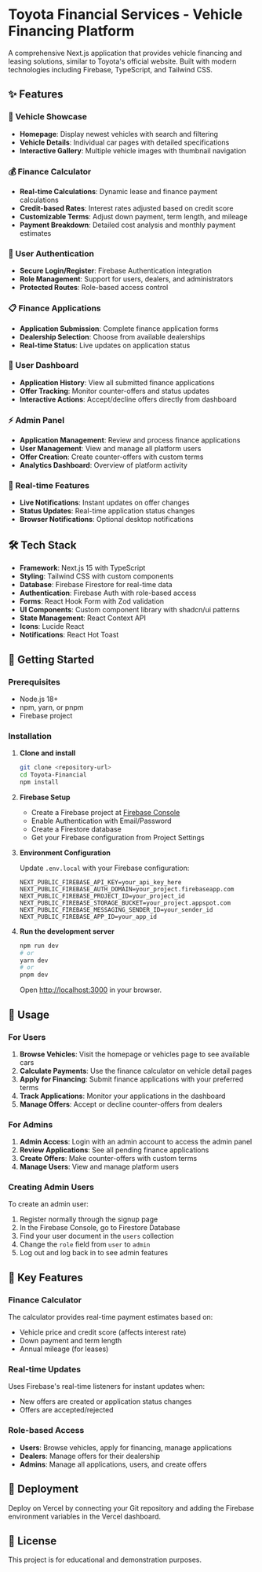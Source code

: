 # Toyota Financial Services - Vehicle Financing Platform

A comprehensive Next.js application that provides vehicle financing and leasing solutions, similar to Toyota's official website. Built with modern technologies including Firebase, TypeScript, and Tailwind CSS.

## ✨ Features

### 🚗 Vehicle Showcase
- **Homepage**: Display newest vehicles with search and filtering
- **Vehicle Details**: Individual car pages with detailed specifications
- **Interactive Gallery**: Multiple vehicle images with thumbnail navigation

### 💰 Finance Calculator
- **Real-time Calculations**: Dynamic lease and finance payment calculations
- **Credit-based Rates**: Interest rates adjusted based on credit score
- **Customizable Terms**: Adjust down payment, term length, and mileage
- **Payment Breakdown**: Detailed cost analysis and monthly payment estimates

### 🔐 User Authentication
- **Secure Login/Register**: Firebase Authentication integration
- **Role Management**: Support for users, dealers, and administrators
- **Protected Routes**: Role-based access control

### 📋 Finance Applications
- **Application Submission**: Complete finance application forms
- **Dealership Selection**: Choose from available dealerships
- **Real-time Status**: Live updates on application status

### 👥 User Dashboard
- **Application History**: View all submitted finance applications
- **Offer Tracking**: Monitor counter-offers and status updates
- **Interactive Actions**: Accept/decline offers directly from dashboard

### ⚡ Admin Panel
- **Application Management**: Review and process finance applications
- **User Management**: View and manage all platform users
- **Offer Creation**: Create counter-offers with custom terms
- **Analytics Dashboard**: Overview of platform activity

### 🔔 Real-time Features
- **Live Notifications**: Instant updates on offer changes
- **Status Updates**: Real-time application status changes
- **Browser Notifications**: Optional desktop notifications

## 🛠 Tech Stack

- **Framework**: Next.js 15 with TypeScript
- **Styling**: Tailwind CSS with custom components
- **Database**: Firebase Firestore for real-time data
- **Authentication**: Firebase Auth with role-based access
- **Forms**: React Hook Form with Zod validation
- **UI Components**: Custom component library with shadcn/ui patterns
- **State Management**: React Context API
- **Icons**: Lucide React
- **Notifications**: React Hot Toast

## 🚀 Getting Started

### Prerequisites

- Node.js 18+ 
- npm, yarn, or pnpm
- Firebase project

### Installation

1. **Clone and install**
   ```bash
   git clone <repository-url>
   cd Toyota-Financial
   npm install
   ```

2. **Firebase Setup**
   - Create a Firebase project at [Firebase Console](https://console.firebase.google.com)
   - Enable Authentication with Email/Password
   - Create a Firestore database
   - Get your Firebase configuration from Project Settings

3. **Environment Configuration**
   
   Update `.env.local` with your Firebase configuration:
   ```env
   NEXT_PUBLIC_FIREBASE_API_KEY=your_api_key_here
   NEXT_PUBLIC_FIREBASE_AUTH_DOMAIN=your_project.firebaseapp.com
   NEXT_PUBLIC_FIREBASE_PROJECT_ID=your_project_id
   NEXT_PUBLIC_FIREBASE_STORAGE_BUCKET=your_project.appspot.com
   NEXT_PUBLIC_FIREBASE_MESSAGING_SENDER_ID=your_sender_id
   NEXT_PUBLIC_FIREBASE_APP_ID=your_app_id
   ```

4. **Run the development server**
   ```bash
   npm run dev
   # or
   yarn dev
   # or
   pnpm dev
   ```

   Open [http://localhost:3000](http://localhost:3000) in your browser.

## 📖 Usage

### For Users
1. **Browse Vehicles**: Visit the homepage or vehicles page to see available cars
2. **Calculate Payments**: Use the finance calculator on vehicle detail pages
3. **Apply for Financing**: Submit finance applications with your preferred terms
4. **Track Applications**: Monitor your applications in the dashboard
5. **Manage Offers**: Accept or decline counter-offers from dealers

### For Admins
1. **Admin Access**: Login with an admin account to access the admin panel
2. **Review Applications**: See all pending finance applications
3. **Create Offers**: Make counter-offers with custom terms
4. **Manage Users**: View and manage platform users

### Creating Admin Users

To create an admin user:
1. Register normally through the signup page
2. In the Firebase Console, go to Firestore Database
3. Find your user document in the `users` collection
4. Change the `role` field from `user` to `admin`
5. Log out and log back in to see admin features

## 🎯 Key Features

### Finance Calculator
The calculator provides real-time payment estimates based on:
- Vehicle price and credit score (affects interest rate)
- Down payment and term length
- Annual mileage (for leases)

### Real-time Updates
Uses Firebase's real-time listeners for instant updates when:
- New offers are created or application status changes
- Offers are accepted/rejected

### Role-based Access
- **Users**: Browse vehicles, apply for financing, manage applications
- **Dealers**: Manage offers for their dealership  
- **Admins**: Manage all applications, users, and create offers

## 🚀 Deployment

Deploy on Vercel by connecting your Git repository and adding the Firebase environment variables in the Vercel dashboard.

## 📄 License

This project is for educational and demonstration purposes.
